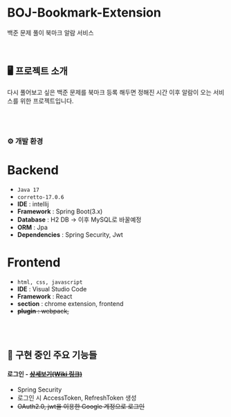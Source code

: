 # BOJ-Bookmark-Extension
백준 문제 풀이 북마크 알람 서비스
<br>
<br>
<br>

## 🖥️ 프로젝트 소개
다시 풀어보고 싶은 백준 문제를 북마크 등록 해두면 정해진 시간 이후 알람이 오는 서비스를 위한 프로젝트입니다. 

<br>
<br>



### ⚙️ 개발 환경
# Backend
- `Java 17`
- `corretto-17.0.6`
- **IDE** : intellij
- **Framework** : Spring Boot(3.x)
- **Database** : H2 DB -> 이후 MySQL로 바꿀예정
- **ORM** : Jpa
- **Dependencies** : Spring Security, Jwt

# Frontend 
- `html, css, javascript`
- **IDE** : Visual Studio Code
- **Framework** : React
- **section** : chrome extension, frontend
- <del>**plugin** : webpack,</del> 

<br><br>

## 📌 구현 중인 주요 기능들
#### 로그인 - <del><a href="https://github.com/GCH8678/BOJ-Bookmark-Extension-/wiki/%EC%A3%BC%EC%9A%94-%EA%B8%B0%EB%8A%A5-%EC%86%8C%EA%B0%9C-(-Login-)" > 상세보기(Wiki 링크) </a></del>
- Spring Security
- 로그인 시 AccessToken, RefreshToken 생성
- <del>OAuth2.0, jwt을 이용한 Google 계정으로 로그인</del>
